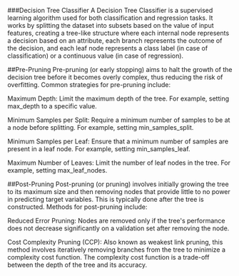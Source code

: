 ###Decision Tree Classifier
A Decision Tree Classifier is a supervised learning algorithm used for both classification and regression tasks. It works by splitting the dataset into subsets based on the value of input features, creating a tree-like structure where each internal node represents a decision based on an attribute, each branch represents the outcome of the decision, and each leaf node represents a class label (in case of classification) or a continuous value (in case of regression).

##Pre-Pruning
Pre-pruning (or early stopping) aims to halt the growth of the decision tree before it becomes overly complex, thus reducing the risk of overfitting. Common strategies for pre-pruning include:

Maximum Depth: Limit the maximum depth of the tree. For example, setting max_depth to a specific value.

Minimum Samples per Split: Require a minimum number of samples to be at a node before splitting. For example, setting min_samples_split.

Minimum Samples per Leaf: Ensure that a minimum number of samples are present in a leaf node. For example, setting min_samples_leaf.

Maximum Number of Leaves: Limit the number of leaf nodes in the tree. For example, setting max_leaf_nodes.

##Post-Pruning
Post-pruning (or pruning) involves initially growing the tree to its maximum size and then removing nodes that provide little to no power in predicting target variables. This is typically done after the tree is constructed. Methods for post-pruning include:

Reduced Error Pruning: Nodes are removed only if the tree's performance does not decrease significantly on a validation set after removing the node.

Cost Complexity Pruning (CCP): Also known as weakest link pruning, this method involves iteratively removing branches from the tree to minimize a complexity cost function. The complexity cost function is a trade-off between the depth of the tree and its accuracy.
